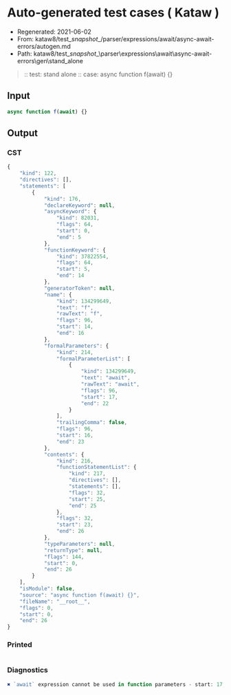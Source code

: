 # Auto-generated test cases ( Kataw )
- Regenerated: 2021-06-02
- From: kataw8/test\__snapshot__/parser/expressions/await/async-await-errors/autogen.md
- Path: kataw8/test\__snapshot__\parser\expressions\await\async-await-errors\gen\stand_alone
> :: test: stand alone
> :: case: async function f(await) {}
## Input

`````js
async function f(await) {}
`````
## Output

### CST

```javascript
{
    "kind": 122,
    "directives": [],
    "statements": [
        {
            "kind": 176,
            "declareKeyword": null,
            "asyncKeyword": {
                "kind": 82031,
                "flags": 64,
                "start": 0,
                "end": 5
            },
            "functionKeyword": {
                "kind": 37822554,
                "flags": 64,
                "start": 5,
                "end": 14
            },
            "generatorToken": null,
            "name": {
                "kind": 134299649,
                "text": "f",
                "rawText": "f",
                "flags": 96,
                "start": 14,
                "end": 16
            },
            "formalParameters": {
                "kind": 214,
                "formalParameterList": [
                    {
                        "kind": 134299649,
                        "text": "await",
                        "rawText": "await",
                        "flags": 96,
                        "start": 17,
                        "end": 22
                    }
                ],
                "trailingComma": false,
                "flags": 96,
                "start": 16,
                "end": 23
            },
            "contents": {
                "kind": 216,
                "functionStatementList": {
                    "kind": 217,
                    "directives": [],
                    "statements": [],
                    "flags": 32,
                    "start": 25,
                    "end": 25
                },
                "flags": 32,
                "start": 23,
                "end": 26
            },
            "typeParameters": null,
            "returnType": null,
            "flags": 144,
            "start": 0,
            "end": 26
        }
    ],
    "isModule": false,
    "source": "async function f(await) {}",
    "fileName": "__root__",
    "flags": 0,
    "start": 0,
    "end": 26
}
```

### Printed

```javascript

```

### Diagnostics

```javascript
✖ `await` expression cannot be used in function parameters - start: 17, end: 22

```

